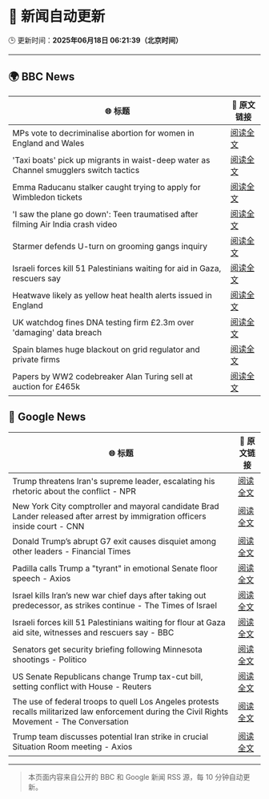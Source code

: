# 🧠 新闻自动更新

🕒 更新时间：**2025年06月18日 06:21:39（北京时间）**

---

## 🌍 BBC News

| 🌐 标题 | 🔗 原文链接 |
|--------|-------------|
| MPs vote to decriminalise abortion for women in England and Wales | [阅读全文](https://www.bbc.com/news/articles/c2le12114j9o) |
| 'Taxi boats' pick up migrants in waist-deep water as Channel smugglers switch tactics | [阅读全文](https://www.bbc.com/news/articles/cpd1l6p8vw9o) |
| Emma Raducanu stalker caught trying to apply for Wimbledon tickets | [阅读全文](https://www.bbc.com/sport/tennis/articles/c74zjj14xvyo) |
| 'I saw the plane go down': Teen traumatised after filming Air India crash video | [阅读全文](https://www.bbc.com/news/articles/c0l484l40gyo) |
| Starmer defends U-turn on grooming gangs inquiry | [阅读全文](https://www.bbc.com/news/articles/cvg1xje9wzlo) |
| Israeli forces kill 51 Palestinians waiting for aid in Gaza, rescuers say | [阅读全文](https://www.bbc.com/news/articles/c74zj9kv2xjo) |
| Heatwave likely as yellow heat health alerts issued in England | [阅读全文](https://www.bbc.com/news/articles/ce3n8kgdj50o) |
| UK watchdog fines DNA testing firm £2.3m over 'damaging' data breach | [阅读全文](https://www.bbc.com/news/articles/c4grggw4n56o) |
| Spain blames huge blackout on grid regulator and private firms | [阅读全文](https://www.bbc.com/news/articles/c62d8k8edgxo) |
| Papers by WW2 codebreaker Alan Turing sell at auction for £465k | [阅读全文](https://www.bbc.com/news/articles/cew0lzgxd0xo) |

## 📰 Google News

| 🌐 标题 | 🔗 原文链接 |
|--------|-------------|
| Trump threatens Iran's supreme leader, escalating his rhetoric about the conflict - NPR | [阅读全文](https://news.google.com/rss/articles/CBMib0FVX3lxTE1QZHhmaE01WEdta2NMRWFfbWt4Z3NYbkN3Sno1WmFtcG5VTmFJVjV3Ni1ScGJlUDBOaFJPb2FiclRrR09mRHJlby1Zc1RCZjc2eU5nclhqcVNLNWlqcl9BNkN6VXhieHItQ055ZXNJaw?oc=5) |
| New York City comptroller and mayoral candidate Brad Lander released after arrest by immigration officers inside court - CNN | [阅读全文](https://news.google.com/rss/articles/CBMibEFVX3lxTE83VGNtZXpRRkgzTnBYaWJpeG5zeHdmaHl4Yi1jd2xaS2dzNDcxaTlURmRpakY2Qzh2UjF2dk5wWGI5aVNaM2VlWFhCVUx0U3FxdDlVRXJzNENnWnROU0MzYU5DTHRBOFV5dEhIdNIBckFVX3lxTE9BV2ZCY0RQanp1dzZ5R1N4Mk11X2lqbS1WS3FYLTBsSzRzSnZMbUVNUWJZTUNjN3FrQS12R2Z1VE1CMlRKNXNUQzYxXzdjTUJXRFQ3ZlB3LW1FZW83bG8zYktsTjcta05jM2tHUFdGemQ5dw?oc=5) |
| Donald Trump’s abrupt G7 exit causes disquiet among other leaders - Financial Times | [阅读全文](https://news.google.com/rss/articles/CBMicEFVX3lxTE9XMktpVlpoLTJFTjJlN09mOGRiWFVDR3BDUWpsUHF6MkRHVzZUUGx3SzAySG9zU0NaWXAwYm1uY3duZE1kV2JTeHk3WXR3MEVYM3hqZlZJOE5LZVpsdlJOY1Q0d3ZaV3M5cTBjWTdpRm4?oc=5) |
| Padilla calls Trump a "tyrant" in emotional Senate floor speech - Axios | [阅读全文](https://news.google.com/rss/articles/CBMijAFBVV95cUxNc2JSVzY0V3ZmelFqVnN3bDUyYXB4cHc3UXRxc3RSTHdrUk1yNERZWjJQNl9NSHJ5SHR2OW01RzFsVlRkaDdoMlNlS2Nhd3lRb0hIdm9NMXN0V18xc1FSU1dxYnpXRVpjN2dtLUdnYXJKREtXeTZKbjJpRGVkVm1RTDhqQ25MTU5Bd1lJQQ?oc=5) |
| Israel kills Iran’s new war chief days after taking out predecessor, as strikes continue - The Times of Israel | [阅读全文](https://news.google.com/rss/articles/CBMiuAFBVV95cUxQUXMxcS10WktjQmJvWG9TYUo5eWlSaHFPaVpYQUg0Nk11R3l1bEFSSkFuSkpNV3RCams5MW81Q1k5Mlk2cEdQbjgzbFp1dWNoT2oydGFVV256bFR2US1hc2NzTlhsT2xqSi1uVXNHQ0VsM3FnZTFlTzFVdnVaT1pJcmwyQnkxdk1kdk4wMkc2SmtienR4Z19ZMGNZcXU1Y0JRS0UwVG53WnZwY1FlV1Mtcl9FNmszN09O0gG-AUFVX3lxTE9DLXJMV3dYRDhOV2g2S2RYc29ZT1E0QnpVN1NtM1hULTAwVmQ2bUIybkR1WWVzSF9obnlWZ2hUM1RLN21vVV80dEpIQVZmbFA5d3JEXzBnY2JKZ1J2VWtCSGJfQWhGQ2RlcXk3aWUzLUFVc2l4VUxKbG9VdGJZa1NqYUs2a0t2Nk51d0J1RE16Y2UxbjJxUzduR05ITTc1OTVPZHAyeHpYbDNRNGdReDBsVHdkTmgtaERUZnM2ZVE?oc=5) |
| Israeli forces kill 51 Palestinians waiting for flour at Gaza aid site, witnesses and rescuers say - BBC | [阅读全文](https://news.google.com/rss/articles/CBMiWkFVX3lxTFB0ajBFcGJESGZmYmUtZERCcTdxTmZuS3l0RENOTDRZWjdrVm1DZ2lUVm9DRjBoQ0tLbk54MEF6UlhkYlBUWUFPVmxNa1lPcW1rZXh5cWhXME1qd9IBX0FVX3lxTE1tTWhOc2dHalJudW9yOUhuZWgweGkwalJIRkVHU0pUV0hPaEhvU2VaZkZxX1FDS1IxdDQ2X0hzcUtCNDh2Q3E2SkVvZ0dScHh5M3d0clhNVHdoS0xodWZz?oc=5) |
| Senators get security briefing following Minnesota shootings - Politico | [阅读全文](https://news.google.com/rss/articles/CBMingFBVV95cUxQZEc2T1otdWk3cDE2SXRUdkhNRUk5Vm1rOVRPdnlpRnFSbGdJSmozMW0zT3RRa0VBdEhCNnpnZFg4T01GMFJkTC1ES282d1NZTkF4ZFNmUzNhMGdWNDZtc2IyZDJqU0NfVk5UMlo1NkpWUU9jYlVOSzh3U3pGeVBoc0hRWUQ3am9ROHRMNGZBbll6elVhUUVEYzEzclp3UQ?oc=5) |
| US Senate Republicans change Trump tax-cut bill, setting conflict with House - Reuters | [阅读全文](https://news.google.com/rss/articles/CBMiuAFBVV95cUxQQzN2OWh3M2htR2dubjBFRmJvbHVDRUlFcE45VTRjVXN3UmtRSzFSWF9lMkhuYmVRd3lvb2d4Q1BCek1UZzVOQWJjWlZzN19tSklBS3pPSS1hbV9nbEprSWpsUUFvTlJtUEoxWFBqS2RYSzRKTXozbGkwMkpyRTZ6OXFpMEZDbzVkTE14blFRM2F6TGZqS1ZXbjFPR053ZGo1ZWlnb3RoNDVrY3B6OWdvcmp5OGlQekNR?oc=5) |
| The use of federal troops to quell Los Angeles protests recalls militarized law enforcement during the Civil Rights Movement - The Conversation | [阅读全文](https://news.google.com/rss/articles/CBMi8AFBVV95cUxNSHI5NVA3ZVQ1RWdyN3dBVm13MmVnSVZxNXlSaEl6Y0hLalpKa3VmS2w0azBpdUhMVkc1RS16bjl6U2JSakJMQ3VVVkZkQkl0NDAzdmtZVkRaNGdHanBZdXRHcHp5MTVsSTVGdVhHd2lEbHZyLTNHTnFHLVc3R1dJTHdyazctZ2hCZFFVcnZBRmVpM3VSc3FBaGV5anNNNkRpZ19DeTdLa0NCRjFaNWZHbVlLMzFSeEgxT3BFY19rbDhQM3RicjhYRUJMZnBUeW51OXFmUGtUTTl6aDIwUWtzNXFiU1VaWmFzQVVNYmlHWUo?oc=5) |
| Trump team discusses potential Iran strike in crucial Situation Room meeting - Axios | [阅读全文](https://news.google.com/rss/articles/CBMigwFBVV95cUxPdHNZR3hDaGp3d3M1ZUZ5cTlQMzdqX295TFhsdFN3QVJLR0RuVktNWlZ2UlQtLVc3aG9LdzQwZC0zWnBpSVh4TWxSTzdRYldDQnE4NG9UTTFyUi04QUlTS3doNXJxUjRVQ0pzNEk4MUtQU3M1WlRUaHhqeDJKUmxuUy1WVQ?oc=5) |

---
> 本页面内容来自公开的 BBC 和 Google 新闻 RSS 源，每 10 分钟自动更新。